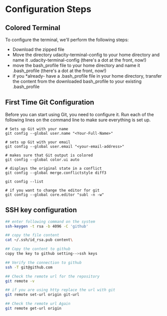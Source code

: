 # Configuration Steps


## Colored Terminal
To configure the terminal, we'll perform the following steps:

- Download the zipped file
- Move the directory udacity-terminal-config to your home directory and name it .udacity-terminal-config (there's a dot at the front, now!)
- move the bash_profile file to your home directory and name it .bash_profile (there's a dot at the front, now!)
- if you *already- have a .bash_profile file in your home directory, transfer the content from the downloaded bash_profile to your existing .bash_profile




## First Time Git Configuration

Before you can start using Git, you need to configure it. Run each of the following lines on the command line to make sure everything is set up.

```
# Sets up Git with your name
git config --global user.name "<Your-Full-Name>"

# sets up Git with your email
git config --global user.email "<your-email-address>"

# makes sure that Git output is colored
git config --global color.ui auto

# displays the original state in a conflict
git config --global merge.conflictstyle diff3

git config --list

# if you want to change the editor for git
git config --global core.editor "subl -n -w"
```


## SSH key configuration

```bash
## enter following command on the system
ssh-keygen -t rsa -b 4096 -C 'github'

## copy the file content
cat ~/.ssh/id_rsa.pub content\

## Copy the content to github
copy the key to github setting-->ssh keys

## Verify the connection to github
ssh -T git@github.com

## Check the remote url for the repository
git remote -v

## if you are using http replace the url with git
git remote set-url origin git-url

## Check the remote url Again
git remote get-url origin

```

